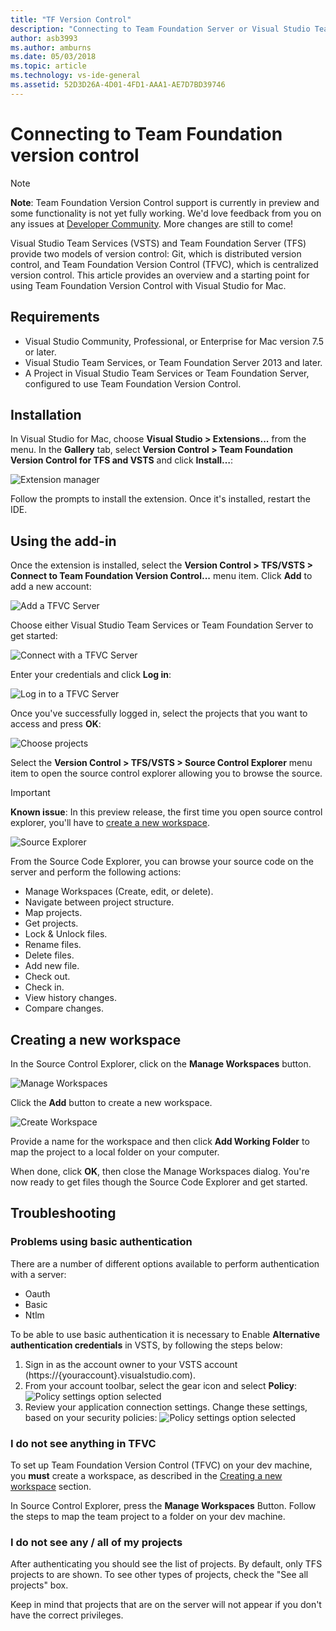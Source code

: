 ```yaml
---
title: "TF Version Control"
description: "Connecting to Team Foundation Server or Visual Studio Team Services with Team Foundation version control."
author: asb3993
ms.author: amburns
ms.date: 05/03/2018
ms.topic: article
ms.technology: vs-ide-general
ms.assetid: 52D3D26A-4D01-4FD1-AAA1-AE7D7BD39746
---
```


# Connecting to Team Foundation version control 

> [!NOTE]
> **Note**: Team Foundation Version Control support is currently in preview and some functionality is not yet fully working. We'd love feedback from you on any issues at [Developer Community](https://developercommunity.visualstudio.com/spaces/41/index.html). More changes are still to come!

Visual Studio Team Services (VSTS) and Team Foundation Server (TFS) provide two models of version control: Git, which is distributed version control, and Team Foundation Version Control (TFVC), which is centralized version control. This article provides an overview and a starting point for using Team Foundation Version Control with Visual Studio for Mac.

## Requirements

* Visual Studio Community, Professional, or Enterprise for Mac version 7.5 or later.
* Visual Studio Team Services, or Team Foundation Server 2013 and later.
* A Project in Visual Studio Team Services or Team Foundation Server, configured to use Team Foundation Version Control.

## Installation

In Visual Studio for Mac, choose **Visual Studio > Extensions...** from the menu. In the **Gallery** tab, select **Version Control > Team Foundation Version Control for TFS and VSTS** and click **Install…**:

  ![Extension manager](media/tfvc-install.png) 

Follow the prompts to install the extension. Once it's installed, restart the IDE.

## Using the add-in

Once the extension is installed, select the **Version Control > TFS/VSTS > Connect to Team Foundation Version Control...** menu item. Click **Add** to add a new account: 

![Add a TFVC Server](media/tfvc-add-remove-server.png)

Choose either Visual Studio Team Services or Team Foundation Server to get started:

![Connect with a TFVC Server](media/tfvc-choose-server-type.png)

Enter your credentials and click **Log in**: 

![Log in to a TFVC Server](media/tfvc-login.png)

Once you've successfully logged in, select the projects that you want to access and press **OK**: 

![Choose projects](media/tfvc-choose-projects.png)

Select the **Version Control > TFS/VSTS > Source Control Explorer** menu item to open the source control explorer allowing you to browse the source.

> [!IMPORTANT]
> **Known issue**: In this preview release, the first time you open source control explorer, you'll have to [create a new workspace](#creating-a-new-workspace).

![Source Explorer](media/tfvc-source-explorer.png)

From the Source Code Explorer, you can browse your source code on the server and perform the following actions:

- Manage Workspaces (Create, edit, or delete).
- Navigate between project structure.
- Map projects.
- Get projects.
- Lock & Unlock files.
- Rename files.
- Delete files.
- Add new file.
- Check out.
- Check in.
- View history changes.
- Compare changes.

## Creating a new workspace

In the Source Control Explorer, click on the **Manage Workspaces** button. 

![Manage Workspaces](media/tfvc-manage-workspaces.png)

Click the **Add**  button to create a new workspace.

![Create Workspace](media/tfvc-create-workspace.png)

Provide a name for the workspace and then click **Add Working Folder** to map the project to a local folder on your computer.

When done, click **OK**, then close the Manage Workspaces dialog. You're now ready to get files though the Source Code Explorer and get started.

## Troubleshooting

### Problems using basic authentication

There are a number of different options available to perform authentication with a server:

- Oauth
- Basic
- Ntlm

To be able to use basic authentication it is necessary to Enable **Alternative authentication credentials** in VSTS, by following the steps below:

1. Sign in as the account owner to your VSTS account (https://{youraccount}.visualstudio.com).
2. From your account toolbar, select the gear icon and select **Policy**:
    ![Policy settings option selected](media/tfvc-auth2.png) 
3. Review your application connection settings. Change these settings, based on your security policies:
    ![Policy settings option selected](media/tfvc-auth.png)  

### I do not see anything in TFVC

To set up Team Foundation Version Control (TFVC) on your dev machine, you **must** create a workspace, as described in the [Creating a new workspace](#creating-a-new-workspace) section.

In Source Control Explorer, press the **Manage Workspaces** Button. Follow the steps to map the team project to a folder on your dev machine.

### I do not see any / all of my projects

After authenticating you should see the list of projects. By default, only TFS projects to  are shown. To see other types of projects, check the "See all projects" box.

Keep in mind that projects that are on the server will not appear if you don't have the correct privileges.